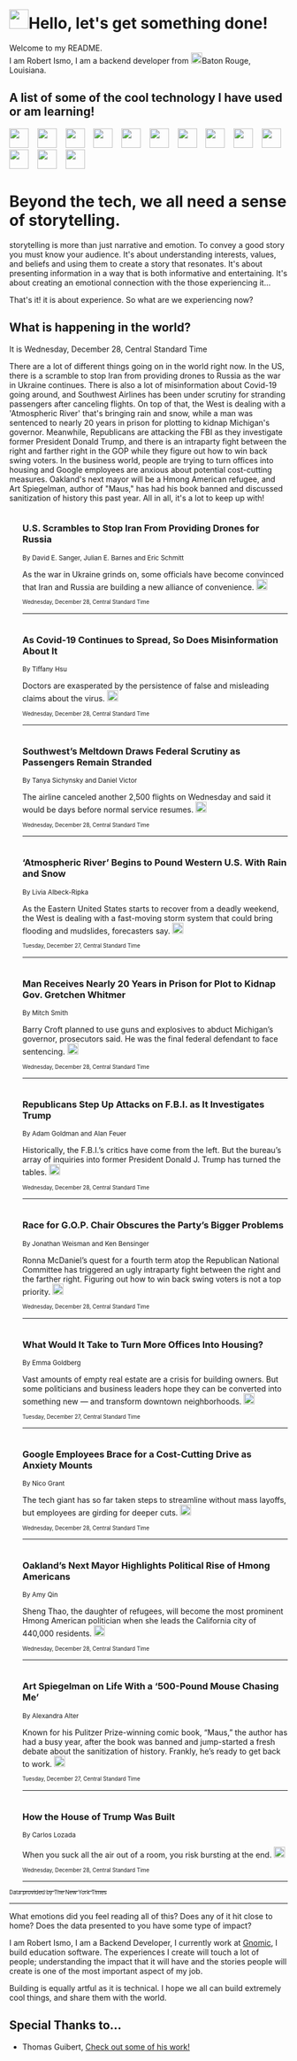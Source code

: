 <h1><img src="https://emojis.slackmojis.com/emojis/images/1643514375/3493/hot-coffee.gif?1643514375" width="35"/>Hello, let's get something done!</h1>

<p>Welcome to my README.<br/>
I am Robert Ismo, I am a backend developer from <img src="https://emojis.slackmojis.com/emojis/images/1638395689/50435/moulin_rouge.png?1638395689" width="20"/>Baton Rouge, Louisiana.</p>
<h2>A list of some of the cool technology I have used or am learning!</h2>
<p>
<img src="https://emojis.slackmojis.com/emojis/images/1643516091/21142/meow_bongotap.gif?1643516091" width="35" alt="">
<img src="https://img.shields.io/badge/Favorite%20Frontend%20Framework-SvelteKit-f83903" alt="">
<img src="https://img.shields.io/badge/Second%20Favorite-Vue-40b581" alt="">
<img src="https://img.shields.io/badge/Most%20Used%20Runtime-Nodejs-78b061" alt="">
<img src="https://emojis.slackmojis.com/emojis/images/1643517416/34482/fire.gif?1643517416" width="35" alt="">
<img src="https://img.shields.io/badge/Javascript%20But%20Better-Typescript-0078ca" alt="">
<img src="https://img.shields.io/badge/Favorite%20Language-Elixir-3e244d" alt="">
<img src="https://img.shields.io/badge/Containerize%20Everything-Docker-6ac9ef" alt="">
<img src="https://emojis.slackmojis.com/emojis/images/1643514596/5999/meow_party.gif?1643514596" width="35" alt="">
<img src="https://img.shields.io/badge/API%20Love%20Language-Graphql-de32a5" alt="">
<img src="https://img.shields.io/badge/Our%20Favorite%20Version%20Controller-Git-e94f33" alt="">
<img src="https://img.shields.io/badge/Favorite%20Database-Redis-d42d1d" alt="">
<img src="https://emojis.slackmojis.com/emojis/images/1643514559/5584/deployparrot.gif?1643514559" width="35" alt="">
<img src="https://img.shields.io/badge/Container%20Interstate-RabbitMQ-f66200" alt="">
<img src="https://img.shields.io/badge/Gotta%20Learn-Kubernetes-316adf" alt="">
<img src="https://img.shields.io/badge/Really%20Mature%20Now-WASM-654fef" alt="">
<img src="https://emojis.slackmojis.com/emojis/images/1666642497/61942/dance_vibe.gif?1666642497" width="35" alt="">
<img src="https://img.shields.io/badge/For%20My%20M1-ARM64-657d96" alt="">
<img src="https://img.shields.io/badge/Loving%20This%20So%20Much-TailwindCSS-17bcb5" alt="">
<img src="https://img.shields.io/badge/Cool%20Build%20Tool-Vite-f9cb24" alt="">
<img src="https://emojis.slackmojis.com/emojis/images/1669231376/62819/working-on-it.gif?1669231376" width="35" alt="">
<img src="https://img.shields.io/badge/Fun%20and%20Easy%20Database-MongoDB-5f8c49" alt="">
<img src="https://img.shields.io/badge/JS%20Life%20Support-NPM-c73737" alt="">
<img src="https://img.shields.io/badge/I%20Liked%20It-DynamoDB-0073b9" alt="">
<img src="https://emojis.slackmojis.com/emojis/images/1643514045/46/question.gif?1643514045" width="35" alt="">
<img src="https://img.shields.io/badge/cool-React-60d6f9" alt="">
<img src="https://img.shields.io/badge/Future%20Big%20Project-Lambda-f37e00" alt="">
<img src="https://img.shields.io/badge/NPM%20But%20Better-PNPM-f1aa07" alt="">
<img src="https://emojis.slackmojis.com/emojis/images/1643514943/9662/fbwow.gif?1643514943" width="35" alt="">
<img src="https://img.shields.io/badge/First%20Language-C-662079" alt="">
<img src="https://img.shields.io/badge/Where%20I%20Deploy%20Frontend-Vercel-000000" alt="">
<img src="https://img.shields.io/badge/Who%20Does%20not%20Want%20an%20App-Swift-f9492a" alt="">
<img src="https://emojis.slackmojis.com/emojis/images/1643514058/151/javascript.png?1643514058" width="35" alt="">
<img src="https://img.shields.io/badge/cool-Python-fbd542" alt="">
<img src="https://img.shields.io/badge/Favorite%20Something-Stripe-656cdc" alt="">
<img src="https://img.shields.io/badge/Of%20Course-HTML5-ed6327" alt="">
<img src="https://emojis.slackmojis.com/emojis/images/1660415405/60731/bomb.gif?1660415405" width="35" alt="">
<img src="https://img.shields.io/badge/hate-CSS-2964ec" alt="">
<img src="https://img.shields.io/badge/Learning-CircleCI-141215" alt="">
<img src="https://img.shields.io/badge/Learning-Rust-fbbb3b" alt="">
<img src="https://emojis.slackmojis.com/emojis/images/1660415397/60712/writing-hand.gif?1660415397" width="35" alt="">
<img src="https://img.shields.io/badge/Dev%20Browser%20of%20Choice-Firefox-cc4e26" alt="">
<img src="https://img.shields.io/badge/Recoverying%20From%20Windows-UNIX-1781e3" alt="">
<img src="https://img.shields.io/badge/LOVE-LogSeq-90c1c2" alt="">
<img src="https://emojis.slackmojis.com/emojis/images/1643514066/223/kirby.gif?1643514066" width="35" alt="">
<img src="https://img.shields.io/badge/Daily%20Driver-MacOS-e6e6e8" alt="">
<img src="https://img.shields.io/badge/Git%20Server-Github-000000" alt="">
<img src="https://img.shields.io/badge/enjoyable-EC2-f17428" alt="">
<img src="https://emojis.slackmojis.com/emojis/images/1643514239/2069/excited.gif?1643514239" width="35" alt="">
</p>
<h1>Beyond the tech, we all need a sense of storytelling.</h1>
<p>storytelling is more than just narrative and emotion. To convey a good story you must know your audience. It's about understanding interests, values, and beliefs and using them to create a story that resonates. It's about presenting information in a way that is both informative and entertaining. It's about creating an emotional connection with the those experiencing it...</p>
<p>That's it! it is about experience. So what are we experiencing now?</p>
<h2>What is happening in the world?</h2>
<p>It is Wednesday, December 28, Central Standard Time</p>
<p>
There are a lot of different things going on in the world right now. In the US, there is a scramble to stop Iran from providing drones to Russia as the war in Ukraine continues. There is also a lot of misinformation about Covid-19 going around, and Southwest Airlines has been under scrutiny for stranding passengers after canceling flights. On top of that, the West is dealing with a &#39;Atmospheric River&#39; that&#39;s bringing rain and snow, while a man was sentenced to nearly 20 years in prison for plotting to kidnap Michigan&#39;s governor. Meanwhile, Republicans are attacking the FBI as they investigate former President Donald Trump, and there is an intraparty fight between the right and farther right in the GOP while they figure out how to win back swing voters. In the business world, people are trying to turn offices into housing and Google employees are anxious about potential cost-cutting measures. Oakland&#39;s next mayor will be a Hmong American refugee, and Art Spiegelman, author of &quot;Maus,&quot; has had his book banned and discussed sanitization of history this past year. All in all, it&#39;s a lot to keep up with!</p>
<ol>
<img src="https://img.shields.io/badge/-us-blue" alt="">
<h3>U.S. Scrambles to Stop Iran From Providing Drones for Russia</h3>
<sub>By David E. Sanger, Julian E. Barnes and Eric Schmitt</sub>
<p>As the war in Ukraine grinds on, some officials have become convinced that Iran and Russia are building a new alliance of convenience.  <a href="https://nyti.ms/3I6w81u"><img src="https://developer.nytimes.com/files/poweredby_nytimes_30b.png?v=1583354208352" height="20"></a></p>
<sub><sub>Wednesday, December 28, Central Standard Time</sub></sub>
<hr/>
<img src="https://img.shields.io/badge/-technology-blue" alt="">
<h3>As Covid-19 Continues to Spread, So Does Misinformation About It</h3>
<sub>By Tiffany Hsu</sub>
<p>Doctors are exasperated by the persistence of false and misleading claims about the virus.  <a href="https://nyti.ms/3Vu7lHN"><img src="https://developer.nytimes.com/files/poweredby_nytimes_30b.png?v=1583354208352" height="20"></a></p>
<sub><sub>Wednesday, December 28, Central Standard Time</sub></sub>
<hr/>
<img src="https://img.shields.io/badge/-us-blue" alt="">
<h3>Southwest’s Meltdown Draws Federal Scrutiny as Passengers Remain Stranded</h3>
<sub>By Tanya Sichynsky and Daniel Victor</sub>
<p>The airline canceled another 2,500 flights on Wednesday and said it would be days before normal service resumes.  <a href="https://nyti.ms/3QcFM53"><img src="https://developer.nytimes.com/files/poweredby_nytimes_30b.png?v=1583354208352" height="20"></a></p>
<sub><sub>Wednesday, December 28, Central Standard Time</sub></sub>
<hr/>
<img src="https://img.shields.io/badge/-us-blue" alt="">
<h3>‘Atmospheric River’ Begins to Pound Western U.S. With Rain and Snow</h3>
<sub>By Livia Albeck-Ripka</sub>
<p>As the Eastern United States starts to recover from a deadly weekend, the West is dealing with a fast-moving storm system that could bring flooding and mudslides, forecasters say.  <a href="https://nyti.ms/3I8rRLi"><img src="https://developer.nytimes.com/files/poweredby_nytimes_30b.png?v=1583354208352" height="20"></a></p>
<sub><sub>Tuesday, December 27, Central Standard Time</sub></sub>
<hr/>
<img src="https://img.shields.io/badge/-us-blue" alt="">
<h3>Man Receives Nearly 20 Years in Prison for Plot to Kidnap Gov. Gretchen Whitmer</h3>
<sub>By Mitch Smith</sub>
<p>Barry Croft planned to use guns and explosives to abduct Michigan’s governor, prosecutors said. He was the final federal defendant to face sentencing.  <a href="https://nyti.ms/3VJLtbP"><img src="https://developer.nytimes.com/files/poweredby_nytimes_30b.png?v=1583354208352" height="20"></a></p>
<sub><sub>Wednesday, December 28, Central Standard Time</sub></sub>
<hr/>
<img src="https://img.shields.io/badge/-us-blue" alt="">
<h3>Republicans Step Up Attacks on F.B.I. as It Investigates Trump</h3>
<sub>By Adam Goldman and Alan Feuer</sub>
<p>Historically, the F.B.I.’s critics have come from the left. But the bureau’s array of inquiries into former President Donald J. Trump has turned the tables.  <a href="https://nyti.ms/3I3Zmyh"><img src="https://developer.nytimes.com/files/poweredby_nytimes_30b.png?v=1583354208352" height="20"></a></p>
<sub><sub>Wednesday, December 28, Central Standard Time</sub></sub>
<hr/>
<img src="https://img.shields.io/badge/-us-blue" alt="">
<h3>Race for G.O.P. Chair Obscures the Party’s Bigger Problems</h3>
<sub>By Jonathan Weisman and Ken Bensinger</sub>
<p>Ronna McDaniel’s quest for a fourth term atop the Republican National Committee has triggered an ugly intraparty fight between the right and the farther right. Figuring out how to win back swing voters is not a top priority.  <a href="https://nyti.ms/3YSj6La"><img src="https://developer.nytimes.com/files/poweredby_nytimes_30b.png?v=1583354208352" height="20"></a></p>
<sub><sub>Wednesday, December 28, Central Standard Time</sub></sub>
<hr/>
<img src="https://img.shields.io/badge/-business-blue" alt="">
<h3>What Would It Take to Turn More Offices Into Housing?</h3>
<sub>By Emma Goldberg</sub>
<p>Vast amounts of empty real estate are a crisis for building owners. But some politicians and business leaders hope they can be converted into something new — and transform downtown neighborhoods.  <a href="https://nyti.ms/3C2D4ZW"><img src="https://developer.nytimes.com/files/poweredby_nytimes_30b.png?v=1583354208352" height="20"></a></p>
<sub><sub>Tuesday, December 27, Central Standard Time</sub></sub>
<hr/>
<img src="https://img.shields.io/badge/-technology-blue" alt="">
<h3>Google Employees Brace for a Cost-Cutting Drive as Anxiety Mounts</h3>
<sub>By Nico Grant</sub>
<p>The tech giant has so far taken steps to streamline without mass layoffs, but employees are girding for deeper cuts.  <a href="https://nyti.ms/3VtI7Jy"><img src="https://developer.nytimes.com/files/poweredby_nytimes_30b.png?v=1583354208352" height="20"></a></p>
<sub><sub>Wednesday, December 28, Central Standard Time</sub></sub>
<hr/>
<img src="https://img.shields.io/badge/-us-blue" alt="">
<h3>Oakland’s Next Mayor Highlights Political Rise of Hmong Americans</h3>
<sub>By Amy Qin</sub>
<p>Sheng Thao, the daughter of refugees, will become the most prominent Hmong American politician when she leads the California city of 440,000 residents.  <a href="https://nyti.ms/3FWiXOd"><img src="https://developer.nytimes.com/files/poweredby_nytimes_30b.png?v=1583354208352" height="20"></a></p>
<sub><sub>Wednesday, December 28, Central Standard Time</sub></sub>
<hr/>
<img src="https://img.shields.io/badge/-books-blue" alt="">
<h3>Art Spiegelman on Life With a ‘500-Pound Mouse Chasing Me’</h3>
<sub>By Alexandra Alter</sub>
<p>Known for his Pulitzer Prize-winning comic book, “Maus,” the author has had a busy year, after the book was banned and jump-started a fresh debate about the sanitization of history. Frankly, he’s ready to get back to work.  <a href="https://nyti.ms/3vjnp4D"><img src="https://developer.nytimes.com/files/poweredby_nytimes_30b.png?v=1583354208352" height="20"></a></p>
<sub><sub>Tuesday, December 27, Central Standard Time</sub></sub>
<hr/>
<img src="https://img.shields.io/badge/-opinion-blue" alt="">
<h3>How the House of Trump Was Built</h3>
<sub>By Carlos Lozada</sub>
<p>When you suck all the air out of a room, you risk bursting at the end.  <a href="https://nyti.ms/3G22YOm"><img src="https://developer.nytimes.com/files/poweredby_nytimes_30b.png?v=1583354208352" height="20"></a></p>
<sub><sub>Wednesday, December 28, Central Standard Time</sub></sub>
<hr/>
</ol>
<a href="https://developer.nytimes.com"><sub><sub>Data provided by The New York Times</sub></sub></a>
<hr/>
<p>What emotions did you feel reading all of this? Does any of it hit close to home? Does the data presented to you have some type of impact?</p>
<p>I am Robert Ismo, I am a Backend Developer, I currently work at <a href="https://gnomic.education/">Gnomic</a>, I build education software. The experiences I create will touch a lot of people; understanding the impact that it will have and the stories people will create is one of the most important aspect of my job.</p>
<p>Building is equally artful as it is technical. I hope we all can build extremely cool things, and share them with the world.</p>
<h2>Special Thanks to...</h2>
<ul>
<li>Thomas Guibert, <a href="https://github.com/thmsgbrt/thmsgbrt">Check out some of his work!</a></li>
</ul>
